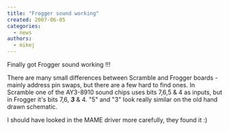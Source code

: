 ```yaml
---
title: "Frogger sound working"
created: 2007-06-05
categories: 
  - news
authors: 
  - mikej
---
```


Finally got Frogger sound working !!!

There are many small differences between Scramble and Frogger boards - mainly address pin swaps, but there are a few hard to find ones. In Scramble one of the AY3-8910 sound chips uses bits 7,6,5 & 4 as inputs, but in Frogger it's bits 7,6, ***3*** & 4. "5" and "3" look really similar on the old hand drawn schematic.

I should have looked in the MAME driver more carefully, they found it :)
